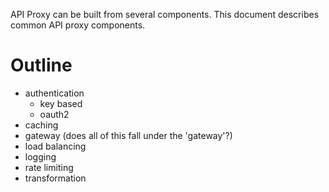 API Proxy can be built from several components. This document describes common API proxy components.

# Outline
- authentication
  - key based
  - oauth2
- caching
- gateway (does all of this fall under the 'gateway'?)
- load balancing
- logging
- rate limiting
- transformation
